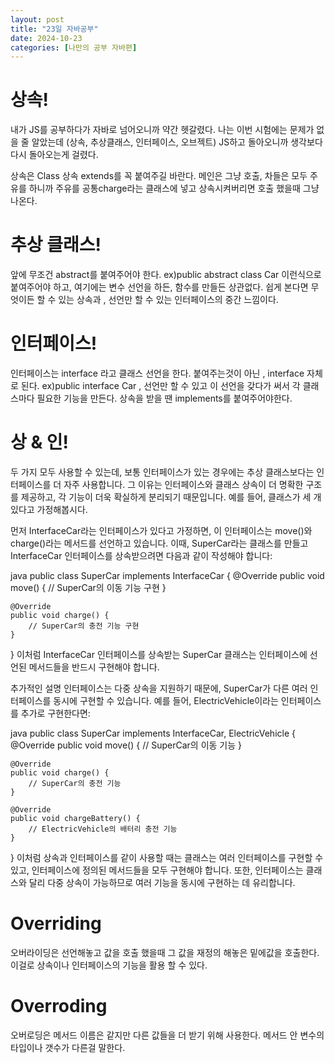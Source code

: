 ```yaml
---
layout: post
title: "23일 자바공부"
date: 2024-10-23
categories: [나만의 공부 자바편]
---
```


# 상속!

내가 JS를 공부하다가 자바로 넘어오니까 약간 헷갈렸다.
나는 이번 시험에는 문제가 없을 줄 알았는데 (상속, 추상클래스, 인터페이스, 오브젝트)
JS하고 돌아오니까 생각보다 다시 돌아오는게 걸렸다.

상속은 Class 상속 extends를 꼭 붙여주길 바란다.
메인은 그냥 호출, 차들은 모두 주유를 하니까 주유를 공통charge라는 클래스에 넣고 
상속시켜버리면 호출 했을때 그냥 나온다.

# 추상 클래스!
앞에 무조건 abstract를 붙여주어야 한다. ex)public abstract class Car
이런식으로 붙여주어야 하고, 여기에는 변수 선언을 하든, 함수를 만들든 상관없다.
쉽게 본다면 무엇이든 할 수 있는 상속과 , 선언만 할 수 있는 인터페이스의 중간 느낌이다.

# 인터페이스!
인터페이스는 interface 라고 클래스 선언을 한다. 붙여주는것이 아닌 , interface 자체로 된다.
ex)public interface Car , 선언만 할 수 있고 이 선언을 갖다가 써서 각 클래스마다 필요한
기능을 만든다. 상속을 받을 땐 implements를 붙여주어야한다. 

# 상 & 인!
두 가지 모두 사용할 수 있는데, 보통 인터페이스가 있는 경우에는 추상 클래스보다는 인터페이스를 더 자주 사용합니다. 그 이유는 인터페이스와 클래스 상속이 더 명확한 구조를 제공하고, 각 기능이 더욱 확실하게 분리되기 때문입니다. 예를 들어, 클래스가 세 개 있다고 가정해봅시다.

먼저 InterfaceCar라는 인터페이스가 있다고 가정하면, 이 인터페이스는 move()와 charge()라는 메서드를 선언하고 있습니다. 이때, SuperCar라는 클래스를 만들고 InterfaceCar 인터페이스를 상속받으려면 다음과 같이 작성해야 합니다:

java
public class SuperCar implements InterfaceCar {
    @Override
    public void move() {
        // SuperCar의 이동 기능 구현
    }

    @Override
    public void charge() {
        // SuperCar의 충전 기능 구현
    }
}
이처럼 InterfaceCar 인터페이스를 상속받는 SuperCar 클래스는 인터페이스에 선언된 메서드들을 반드시 구현해야 합니다.

추가적인 설명
인터페이스는 다중 상속을 지원하기 때문에, SuperCar가 다른 여러 인터페이스를 동시에 구현할 수 있습니다. 예를 들어, ElectricVehicle이라는 인터페이스를 추가로 구현한다면:

java
public class SuperCar implements InterfaceCar, ElectricVehicle {
    @Override
    public void move() {
        // SuperCar의 이동 기능
    }

    @Override
    public void charge() {
        // SuperCar의 충전 기능
    }

    @Override
    public void chargeBattery() {
        // ElectricVehicle의 배터리 충전 기능
    }
}
이처럼 상속과 인터페이스를 같이 사용할 때는 클래스는 여러 인터페이스를 구현할 수 있고, 인터페이스에 정의된 메서드들을 모두 구현해야 합니다. 또한, 인터페이스는 클래스와 달리 다중 상속이 가능하므로 여러 기능을 동시에 구현하는 데 유리합니다.

# Overriding
오버라이딩은 선언해놓고 값을 호출 했을때 그 값을 재정의 해놓은 밑에값을 호출한다.
이걸로 상속이나 인터페이스의 기능을 활용 할 수 있다.

# Overroding
오버로딩은 메서드 이름은 같지만 다른 값들을 더 받기 위해 사용한다.
메서드 안 변수의 타입이나 갯수가 다른걸 말한다.

#